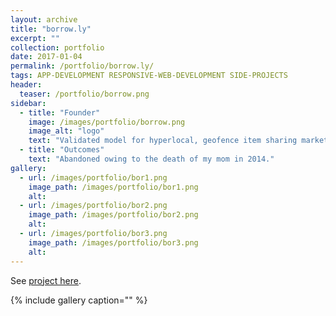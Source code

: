 ```yaml
---
layout: archive
title: "borrow.ly"
excerpt: ""
collection: portfolio
date: 2017-01-04
permalink: /portfolio/borrow.ly/
tags: APP-DEVELOPMENT RESPONSIVE-WEB-DEVELOPMENT SIDE-PROJECTS
header:
  teaser: /portfolio/borrow.png
sidebar:
  - title: "Founder"
    image: /images/portfolio/borrow.png
    image_alt: "logo"
    text: "Validated model for hyperlocal, geofence item sharing marketplace; built MVP in Ruby on Rails."
  - title: "Outcomes"
    text: "Abandoned owing to the death of my mom in 2014."
gallery:
  - url: /images/portfolio/bor1.png
    image_path: /images/portfolio/bor1.png
    alt:
  - url: /images/portfolio/bor2.png
    image_path: /images/portfolio/bor2.png
    alt:
  - url: /images/portfolio/bor3.png
    image_path: /images/portfolio/bor3.png
    alt:
---
```


See [project here](https://twitter.com/borrowly?lang=en).

{% include gallery caption="" %}
